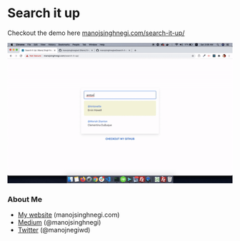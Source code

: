 Search it up
====================

Checkout the demo here [manojsinghnegi.com/search-it-up/](http://manojsinghnegi.com/search-it-up/)

<img src="./public/sample.gif">

### About Me

 * [My website](http://manojsinghnegi.com) (manojsinghnegi.com)
 * [Medium](https://medium.com/@manojsinghnegi) (@manojsinghnegi)
 * [Twitter](http://twitter.com/manojnegiwd) (@manojnegiwd)